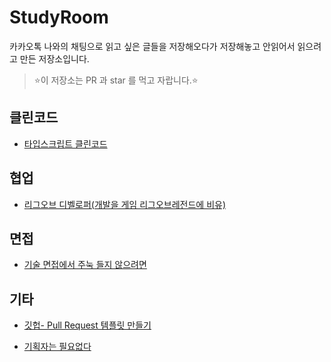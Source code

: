 # StudyRoom

카카오톡 나와의 채팅으로 읽고 싶은 글들을 저장해오다가 저장해놓고 안읽어서 읽으려고 만든 저장소입니다.

> ⭐️이 저장소는 PR 과 star 를 먹고 자랍니다.⭐️

## 클린코드

- [타입스크립트 클린코드](https://github.com/738/clean-code-typescript#%EB%AA%A9%EC%B0%A8)

## 협업

- [리그오브 디벨로퍼(개발을 게임 리그오브레전드에 비유)](https://taeny.dev/essay/%EB%A6%AC%EA%B7%B8-%EC%98%A4%EB%B8%8C-%EB%94%94%EB%B2%A8%EB%A1%9C%ED%8D%BC/)

## 면접

- [기술 면접에서 주눅 들지 않으려면](https://brunch.co.kr/@aria-grande/20)

## 기타

- [깃헙- Pull Request 템플릿 만들기](https://fernando.kr/develop/2019-05-29-github-pull-request-template-guide/)

- [기획자는 필요없다](https://minieetea.com/2020/05/archives/5993)
